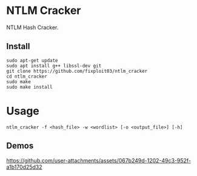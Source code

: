 # NTLM Cracker

NTLM Hash Cracker.

## Install

```
sudo apt-get update
sudo apt install g++ libssl-dev git
git clone https://github.com/fixploit03/ntlm_cracker
cd ntlm_cracker
sudo make
sudo make install
```

# Usage

```
ntlm_cracker -f <hash_file> -w <wordlist> [-o <output_file>] [-h]
```

## Demos

https://github.com/user-attachments/assets/067b249d-1202-49c3-952f-a1b170d25d32




